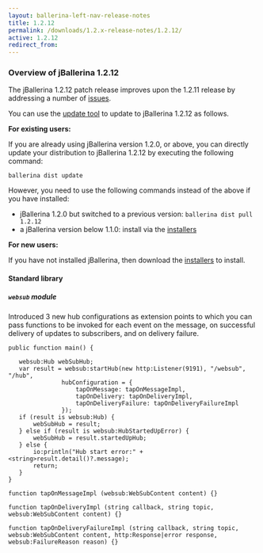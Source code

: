 ```yaml
---
layout: ballerina-left-nav-release-notes
title: 1.2.12 
permalink: /downloads/1.2.x-release-notes/1.2.12/
active: 1.2.12
redirect_from:
---
```

### Overview of jBallerina 1.2.12

The jBallerina 1.2.12 patch release improves upon the 1.2.11 release by addressing a number of [issues](https://github.com/ballerina-platform/ballerina-lang/issues?q=is%3Aissue+milestone%3A%22Ballerina+1.2.12%22+is%3Aclosed).

You can use the [update tool](/learn/cli-documentation/update-tool/) to update to jBallerina 1.2.12 as follows.

**For existing users:**

If you are already using jBallerina version 1.2.0, or above, you can directly update your distribution to jBallerina 1.2.12 by executing the following command:

```
ballerina dist update
```

However, you need to use the following commands instead of the above if you have installed:

- jBallerina 1.2.0 but switched to a previous version: `ballerina dist pull 1.2.12`
- a jBallerina version below 1.1.0: install via the [installers](/downloads/)

**For new users:**

If you have not installed jBallerina, then download the [installers](/downloads/) to install.

#### Standard library

##### `websub` module

Introduced 3 new hub configurations as extension points to which you can pass functions to be invoked for each event on the message, on successful delivery of updates to subscribers, and on delivery failure.

```ballerina
public function main() {
 
   websub:Hub webSubHub;
   var result = websub:startHub(new http:Listener(9191), "/websub", "/hub",
               hubConfiguration = {
                   tapOnMessage: tapOnMessageImpl,
                   tapOnDelivery: tapOnDeliveryImpl,
                   tapOnDeliveryFailure: tapOnDeliveryFailureImpl
               });
   if (result is websub:Hub) {
       webSubHub = result;
   } else if (result is websub:HubStartedUpError) {
       webSubHub = result.startedUpHub;
   } else {
       io:println("Hub start error:" + <string>result.detail()?.message);
       return;
   }
}
 
function tapOnMessageImpl (websub:WebSubContent content) {}
 
function tapOnDeliveryImpl (string callback, string topic, websub:WebSubContent content) {}
 
function tapOnDeliveryFailureImpl (string callback, string topic, websub:WebSubContent content, http:Response|error response, websub:FailureReason reason) {}
```
